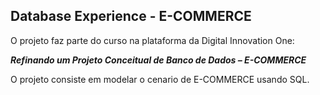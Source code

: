 ## Database Experience - E-COMMERCE

O projeto faz parte do curso na plataforma da Digital Innovation One:

__*Refinando um Projeto Conceitual de Banco de Dados – E-COMMERCE*__

O projeto consiste em modelar o cenario de E-COMMERCE usando SQL.